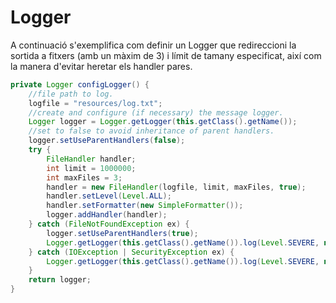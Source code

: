 # Logger

A continuació s'exemplifica com definir un Logger que redireccioni la sortida a fitxers (amb un màxim de 3) i límit de tamany especificat, així com la manera d'evitar heretar els handler pares.

```java
private Logger configLogger() {
    //file path to log.
    logfile = "resources/log.txt";
    //create and configure (if necessary) the message logger.
    Logger logger = Logger.getLogger(this.getClass().getName());
    //set to false to avoid inheritance of parent handlers.
    logger.setUseParentHandlers(false);
    try {
        FileHandler handler;
        int limit = 1000000;
        int maxFiles = 3;
        handler = new FileHandler(logfile, limit, maxFiles, true);
        handler.setLevel(Level.ALL);
        handler.setFormatter(new SimpleFormatter());
        logger.addHandler(handler);
    } catch (FileNotFoundException ex) {
        logger.setUseParentHandlers(true);
        Logger.getLogger(this.getClass().getName()).log(Level.SEVERE, null, ex);
    } catch (IOException | SecurityException ex) {
        Logger.getLogger(this.getClass().getName()).log(Level.SEVERE, null, ex);
    }
    return logger;
}
```
